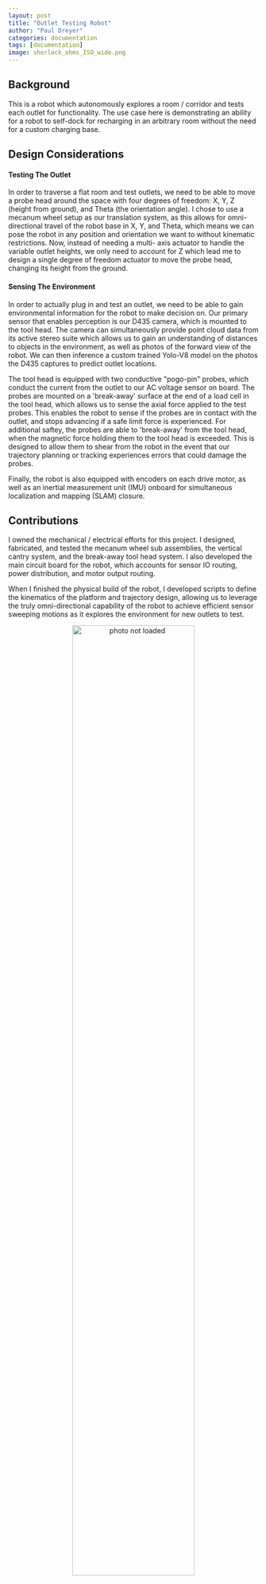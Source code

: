 ```yaml
---
layout: post
title: "Outlet Testing Robot"
author: "Paul Dreyer"
categories: documentation
tags: [documentation]
image: sherlock_ohms_ISO_wide.png
---
```


## Background

This is a robot which autonomously explores a room / corridor and tests each outlet for 
functionality. The use case here is demonstrating an ability for a robot to self-dock for recharging 
in an arbitrary room without the need for a custom charging base.

## Design Considerations

#### Testing The Outlet

In order to traverse a flat room and test outlets, we need to be able to move a probe head around
the space with four degrees of freedom: X, Y, Z (height from ground), and Theta (the orientation 
angle). I chose to use a mecanum wheel setup as our translation system, as this allows for omni-
directional travel of the robot base in X, Y, and Theta, which means we can pose the robot in any 
position and orientation we want to without kinematic restrictions. Now, instead of needing a multi-
axis actuator to handle the variable outlet heights, we only need to account for Z which lead me to 
design a single degree of freedom actuator to move the probe head, changing its height from the 
ground.

#### Sensing The Environment

In order to actually plug in and test an outlet, we need to be able to gain environmental
information for the robot to make decision on. Our primary sensor that enables perception is our
D435 camera, which is mounted to the tool head. The camera can simultaneously provide point cloud
data from its active stereo suite which allows us to gain an understanding of distances to objects
in the environment, as well as photos of the forward view of the robot. We can then inference a 
custom trained Yolo-V8 model on the photos the D435 captures to predict outlet locations.

The tool head is equipped with two conductive "pogo-pin" probes, which conduct the current from the 
outlet to our AC voltage sensor on board. The probes are mounted on a 'break-away' surface at the 
end of a load cell in the tool head, which allows us to sense the axial force applied to the
test probes. This enables the robot to sense if the probes are in contact with the outlet, and stops
advancing if a safe limit force is experienced. For additional saftey, the probes are able to 
'break-away' from the tool head, when the magnetic force holding them to the tool head is exceeded.
This is designed to allow them to shear from the robot in the event that our trajectory planning or
tracking experiences errors that could damage the probes.

Finally, the robot is also equipped with encoders on each drive motor, as well as an inertial
measurement unit (IMU) onboard for simultaneous localization and mapping (SLAM) closure. 


## Contributions

I owned the mechanical / electrical efforts for this project. I designed, fabricated, and tested the mecanum wheel sub assemblies, the vertical cantry system, and the break-away tool head system. I 
also developed the main circuit board for the robot, which accounts for sensor IO routing, power
distribution, and motor output routing. 

When I finished the physical build of the robot, I developed scripts to define the kinematics
of the platform and trajectory design, allowing us to leverage the truly omni-directional capability
of the robot to achieve efficient sensor sweeping motions as it explores the environment for new
outlets to test.

<div style="text-align: center;">
  <img src="{{ 'assets/img/sherlock_ohms_top_open_hub.jpeg' | relative_url }}" 
       alt="photo not loaded"
       style="width: 70%; max-width: 600px; height: auto;">
</div>



